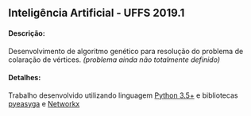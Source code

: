 ## Inteligência Artificial - UFFS 2019.1

#### Descrição:
Desenvolvimento de algoritmo genético para resolução do problema de colaração de vértices. *(problema ainda não totalmente definido)*
#### Detalhes:
Trabalho desenvolvido utilizando linguagem [Python 3.5+](https://www.python.org/) e bibliotecas [pyeasyga](https://github.com/remiomosowon/pyeasyga) e [Networkx](https://networkx.github.io/) 
